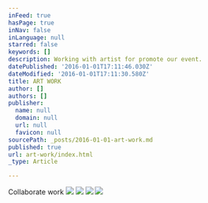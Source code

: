 ```yaml
---
inFeed: true
hasPage: true
inNav: false
inLanguage: null
starred: false
keywords: []
description: Working with artist for promote our event.
datePublished: '2016-01-01T17:11:46.030Z'
dateModified: '2016-01-01T17:11:30.580Z'
title: ART WORK
author: []
authors: []
publisher:
  name: null
  domain: null
  url: null
  favicon: null
sourcePath: _posts/2016-01-01-art-work.md
published: true
url: art-work/index.html
_type: Article

---
```

Collaborate work
![](https://the-grid-user-content.s3-us-west-2.amazonaws.com/2e54833d-8002-410b-a44f-ea9334e137b3.JPG)
![](https://the-grid-user-content.s3-us-west-2.amazonaws.com/6a71b3a7-6fc6-42ed-904e-3f48961b89db.JPG)
![](https://the-grid-user-content.s3-us-west-2.amazonaws.com/11148e88-6708-4cb9-ac77-d40737323fc4.JPG)
![](https://the-grid-user-content.s3-us-west-2.amazonaws.com/70d0546d-b37a-46a1-951c-5decf62de6f0.JPG)